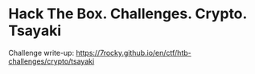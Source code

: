 # Hack The Box. Challenges. Crypto. Tsayaki

Challenge write-up: https://7rocky.github.io/en/ctf/htb-challenges/crypto/tsayaki
